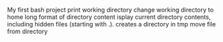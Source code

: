 My first bash project
print working directory 
change working directory to home
long format of directory content
isplay current directory contents, including hidden files (starting with .).
creates a directory in tmp
move file from directory
